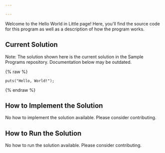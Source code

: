 ```yaml
---

---
```


Welcome to the Hello World in Little page! Here, you'll find the source code for this program as well as a description of how the program works.

## Current Solution

Note: The solution shown here is the current solution in the Sample Programs repository. Documentation below may be outdated.

{% raw %}

```Little
puts("Hello, World!");

```

{% endraw %}

## How to Implement the Solution

No how to implement the solution available. Please consider contributing.

## How to Run the Solution

No how to run the solution available. Please consider contributing.